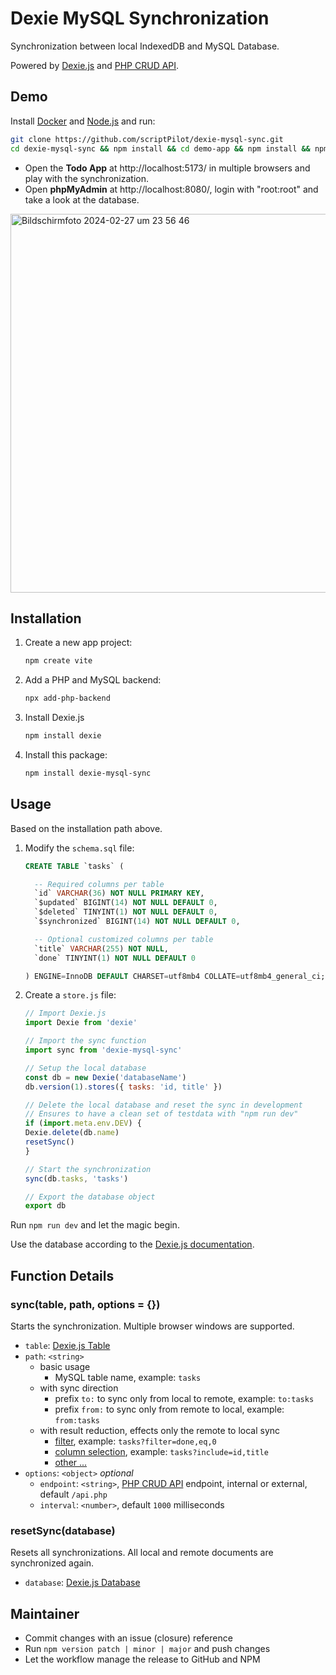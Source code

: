 # Dexie MySQL Synchronization

Synchronization between local IndexedDB and MySQL Database.

Powered by [Dexie.js](https://dexie.org/) and [PHP CRUD API](https://github.com/mevdschee/php-crud-api).

## Demo

Install [Docker](https://www.docker.com/) and [Node.js](https://nodejs.org/) and run:

```bash
git clone https://github.com/scriptPilot/dexie-mysql-sync.git
cd dexie-mysql-sync && npm install && cd demo-app && npm install && npm run dev
```

- Open the **Todo App** at http://localhost:5173/ in multiple browsers and play with the synchronization.
- Open **phpMyAdmin** at http://localhost:8080/, login with "root:root" and take a look at the database.

<img width="606" alt="Bildschirmfoto 2024-02-27 um 23 56 46" src="https://github.com/scriptPilot/dexie-mysql-sync/assets/19615586/02f26aa0-c85b-4fee-9789-58020b85e454">

## Installation

1. Create a new app project:

    ```bash
    npm create vite
    ```

2. Add a PHP and MySQL backend:

    ```bash
    npx add-php-backend
    ```
    
3. Install Dexie.js

    ```bash
    npm install dexie
    ```

5. Install this package:

    ```bash
    npm install dexie-mysql-sync
    ```

## Usage

Based on the installation path above.

1. Modify the `schema.sql` file:

    ```sql
    CREATE TABLE `tasks` (

      -- Required columns per table
      `id` VARCHAR(36) NOT NULL PRIMARY KEY,
      `$updated` BIGINT(14) NOT NULL DEFAULT 0,
      `$deleted` TINYINT(1) NOT NULL DEFAULT 0,
      `$synchronized` BIGINT(14) NOT NULL DEFAULT 0,

      -- Optional customized columns per table
      `title` VARCHAR(255) NOT NULL,
      `done` TINYINT(1) NOT NULL DEFAULT 0

    ) ENGINE=InnoDB DEFAULT CHARSET=utf8mb4 COLLATE=utf8mb4_general_ci;
    ```

2. Create a `store.js` file:

    ```js
    // Import Dexie.js
    import Dexie from 'dexie'

    // Import the sync function
    import sync from 'dexie-mysql-sync'

    // Setup the local database
    const db = new Dexie('databaseName')
    db.version(1).stores({ tasks: 'id, title' })

    // Delete the local database and reset the sync in development
    // Ensures to have a clean set of testdata with "npm run dev"
    if (import.meta.env.DEV) {
    Dexie.delete(db.name)
    resetSync()
    }

    // Start the synchronization
    sync(db.tasks, 'tasks')

    // Export the database object
    export db
    ```

Run `npm run dev` and let the magic begin.

Use the database according to the [Dexie.js documentation](https://dexie.org/).

## Function Details

### sync(table, path, options = {})

Starts the synchronization. Multiple browser windows are supported.

- `table`: [Dexie.js Table](https://dexie.org/docs/Dexie/Dexie.%5Btable%5D)
- `path`: `<string>`
    - basic usage
        - MySQL table name, example: `tasks`
    - with sync direction
        - prefix `to:` to sync only from local to remote, example: `to:tasks`
        - prefix `from:` to sync only from remote to local, example: `from:tasks`
    - with result reduction, effects only the remote to local sync
        - [filter](https://github.com/mevdschee/php-crud-api?tab=readme-ov-file#filters), example: `tasks?filter=done,eq,0`
        - [column selection](https://github.com/mevdschee/php-crud-api?tab=readme-ov-file#column-selection), example: `tasks?include=id,title`
        - [other ...](https://github.com/mevdschee/php-crud-api?tab=readme-ov-file#list)
- `options`: `<object>` *optional*
    - `endpoint`: `<string>`, [PHP CRUD API](https://github.com/mevdschee/php-crud-api?tab=readme-ov-file#installation) endpoint, internal or external, default `/api.php`
    - `interval`: `<number>`, default `1000` milliseconds

### resetSync(database)

Resets all synchronizations. All local and remote documents are synchronized again.

- `database`: [Dexie.js Database](https://dexie.org/docs/Dexie/Dexie)

## Maintainer

- Commit changes with an issue (closure) reference
- Run `npm version patch | minor | major` and push changes
- Let the workflow manage the release to GitHub and NPM
